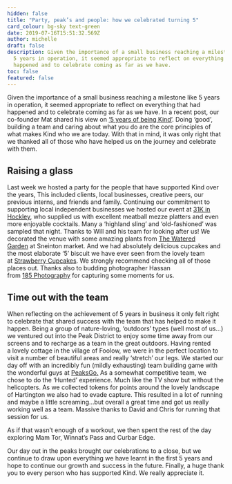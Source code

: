```yaml
---
hidden: false
title: "Party, peak’s and people: how we celebrated turning 5"
card_colour: bg-sky text-green
date: 2019-07-16T15:51:32.569Z
author: michelle
draft: false
description: Given the importance of a small business reaching a milestone like
  5 years in operation, it seemed appropriate to reflect on everything that had
  happened and to celebrate coming as far as we have.
toc: false
featured: false
---
```

Given the importance of a small business reaching a milestone like 5 years in operation, it seemed appropriate to reflect on everything that had happened and to celebrate coming as far as we have. In a recent post, our co-founder Mat shared his view on [​‘5 years of being Kind’](https://madebykind.com/blog/5-years-of-being-kind). Doing ​‘good’, building a team and caring about what you do are the core principles of what makes Kind who we are today. With that in mind, it was only right that we thanked all of those who have helped us on the journey and celebrate with them. 

## Raising a glass

Last week we hosted a party for the people that have supported Kind over the years, This included clients, local businesses, creative peers, our previous interns, and friends and family. Continuing our commitment to supporting local independent businesses we hosted our event at [31K in Hockley](https://bar31k.com/), who supplied us with excellent meatball mezze platters and even more enjoyable cocktails. Many a ​‘highland sling’ and ​‘old-fashioned’ was sampled that night. Thanks to Will and his team for looking after us! We decorated the venue with some amazing plants from [The Watered Garden](https://thewateredgarden.co.uk/) at Sneinton market. And we had absolutely delicious cupcakes and the most elaborate ​‘5’ biscuit we have ever seen from the lovely team at [Strawberry Cupcakes](http://www.strawberrycupcakes.co.uk/). We strongly recommend checking all of those places out. Thanks also to budding photographer Hassan from [185 Photography](https://www.instagram.com/185photography/) for capturing some moments for us.

## Time out with the team

When reflecting on the achievement of 5 years in business it only felt right to celebrate that shared success with the team that has helped to make it happen. Being a group of nature-loving, ​‘outdoors’ types (well most of us…) we ventured out into the Peak District to enjoy some time away from our screens and to recharge as a team in the great outdoors. Having rented a lovely cottage in the village of Foolow, we were in the perfect location to visit a number of beautiful areas and really ​‘stretch’ our legs. We started our day off with an incredibly fun (mildly exhausting) team building game with the wonderful guys at [PeaksGo.](https://www.peaksgo.com/) As a somewhat competitive team, we chose to do the ​‘Hunted’ experience. Much like the TV show but without the helicopters. As we collected tokens for points around the lovely landscape of Hartington we also had to evade capture. This resulted in a lot of running and maybe a little screaming…but overall a great time and got us really working well as a team. Massive thanks to David and Chris for running that session for us.

As if that wasn’t enough of a workout, we then spent the rest of the day exploring Mam Tor, Winnat’s Pass and Curbar Edge.

Our day out in the peaks brought our celebrations to a close, but we continue to draw upon everything we have learnt in the first 5 years and hope to continue our growth and success in the future. Finally, a huge thank you to every person who has supported Kind. We really appreciate it.